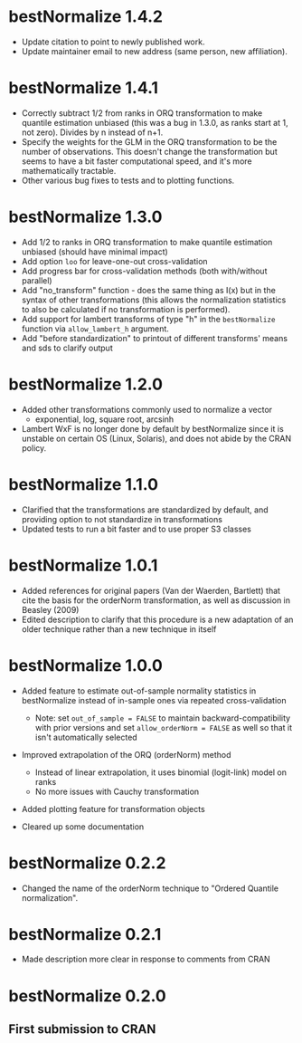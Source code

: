 # bestNormalize 1.4.2

- Update citation to point to newly published work.
- Update maintainer email to new address (same person, new affiliation). 

# bestNormalize 1.4.1

- Correctly subtract 1/2 from ranks in ORQ transformation to make quantile estimation unbiased (this was a bug in 1.3.0, as ranks start at 1, not zero). Divides by n instead of n+1. 
- Specify the weights for the GLM in the ORQ transformation to be the number of observations. This doesn't change the transformation but seems to have a bit faster computational speed, and it's more mathematically tractable. 
- Other various bug fixes to tests and to plotting functions.

# bestNormalize 1.3.0

- Add 1/2 to ranks in ORQ transformation to make quantile estimation unbiased (should have minimal impact)
- Add option `loo` for leave-one-out cross-validation
- Add progress bar for cross-validation methods (both with/without parallel) 
- Add "no_transform" function - does the same thing as I(x) but in the syntax of other transformations 
  (this allows the normalization statistics to also be calculated if no transformation is performed). 
- Add support for lambert transforms of type "h" in the `bestNormalize` function via `allow_lambert_h` argument.
- Add "before standardization" to printout of different transforms' means and sds to clarify output

# bestNormalize 1.2.0

- Added other transformations commonly used to normalize a vector 
    - exponential, log, square root, arcsinh
- Lambert WxF is no longer done by default by bestNormalize since it is 
  unstable on certain OS (Linux, Solaris), and does not abide by the CRAN
  policy. 

# bestNormalize 1.1.0

- Clarified that the transformations are standardized by default, and providing option to not standardize in transformations
- Updated tests to run a bit faster and to use proper S3 classes

# bestNormalize 1.0.1

- Added references for original papers (Van der Waerden, Bartlett) 
  that cite the basis for the orderNorm transformation, as well as discussion 
  in Beasley (2009)
- Edited description to clarify that this procedure is a new adaptation of an 
  older technique rather than a new technique in itself

# bestNormalize 1.0.0

- Added feature to estimate out-of-sample normality statistics in bestNormalize 
  instead of in-sample ones via repeated cross-validation
    - Note: set `out_of_sample = FALSE` to maintain backward-compatibility with prior versions
      and set `allow_orderNorm = FALSE` as well so that it isn't automatically selected

- Improved extrapolation of the ORQ (orderNorm) method
    - Instead of linear extrapolation, it uses binomial (logit-link) model on ranks
    - No more issues with Cauchy transformation
    
- Added plotting feature for transformation objects

- Cleared up some documentation

# bestNormalize 0.2.2

- Changed the name of the orderNorm technique to "Ordered Quantile normalization".

# bestNormalize 0.2.1

- Made description more clear in response to comments from CRAN 

# bestNormalize 0.2.0

## First submission to CRAN
